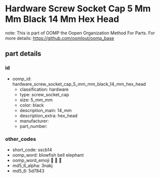 # Hardware Screw Socket Cap 5 Mm Mm Black 14 Mm Hex Head  

note: This is part of OOMP the Oopen Organization Method For Parts. For more details: https://github.com/oomlout/oomp_base

##  part details





### id
* oomp_id: hardware_screw_socket_cap_5_mm_mm_black_14_mm_hex_head
  * classification: hardware
  * type: screw_socket_cap
  * size: 5_mm_mm
  * color: black
  * description_main: 14_mm
  * description_extra: hex_head
  * manufacturer: 
  * part_number: 

### other_codes
* short_code: sscb14
* oomp_word: blowfish bell elephant
* oomp_word_emoji :blowfish: :bell: :elephant:
* md5_6_alpha: 3nakj
* md5_6: 5d7843